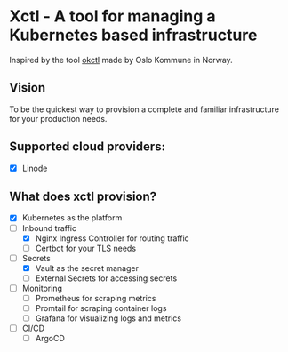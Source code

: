 # Xctl - A tool for managing a Kubernetes based infrastructure

Inspired by the tool [okctl](https://github.com/oslokommune/okctl) made by Oslo Kommune in Norway.

## Vision

To be the quickest way to provision a complete and familiar infrastructure for your production needs.

## Supported cloud providers:
- [x] Linode

## What does xctl provision?

- [x] Kubernetes as the platform
- [ ] Inbound traffic
    - [x] Nginx Ingress Controller for routing traffic
    - [ ] Certbot for your TLS needs
- [ ] Secrets
    - [x] Vault as the secret manager
    - [ ] External Secrets for accessing secrets
- [ ] Monitoring
    - [ ] Prometheus for scraping metrics
    - [ ] Promtail for scraping container logs
    - [ ] Grafana for visualizing logs and metrics
- [ ] CI/CD
    - [ ] ArgoCD
